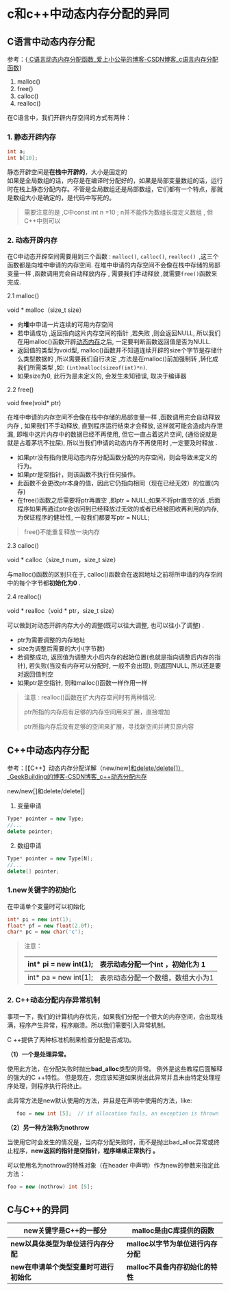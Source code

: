 # c和c++中动态内存分配的异同

## C语言中动态内存分配

参考：{[ C语言动态内存分配函数_爱上小公举的博客-CSDN博客_c语言内存分配函数](https://blog.csdn.net/qq_41071068/article/details/90741413?ops_request_misc=%7B%22request%5Fid%22%3A%22166505167816800180649813%22%2C%22scm%22%3A%2220140713.130102334..%22%7D&request_id=166505167816800180649813&biz_id=0&utm_medium=distribute.pc_search_result.none-task-blog-2~all~top_positive~default-1-90741413-null-null.142^v51^control,201^v3^add_ask&utm_term=动态内存分配&spm=1018.2226.3001.4187)}

1. malloc()
2. free()
3. calloc()
4. realloc()

在C语言中，我们开辟内存空间的方式有两种：

### 1. 静态开辟内存

~~~c
int a;
int b[10];
~~~

静态开辟空间是**在栈中开辟的**，大小是固定的  
如果是全局数组的话，内存是在编译时分配好的，如果是局部变量数组的话，运行时在栈上静态分配内存。不管是全局数组还是局部数组，它们都有一个特点，那就是数组大小是确定的，是代码中写死的。

> 需要注意的是 ,C中const int n =10 ; n并不能作为数组长度定义数组 , 但C++中则可以

### 2. 动态开辟内存 

在C中动态开辟空间需要用到三个函数 :
`malloc()`, `calloc()`, `realloc() `,这三个函数都是向堆中申请的内存空间.
 在堆中申请的内存空间不会像在栈中存储的局部变量一样 ,函数调用完会自动释放内存 , 需要我们手动释放 ,就需要`free()`函数来完成.   

2.1 malloc()

void * malloc（size_t size）

- 向**堆**中申请一片连续的可用内存空间
- 若申请成功 ,返回指向这片内存空间的指针 ,若失败 ,则会返回NULL, 所以我们在用malloc()函数开辟[动态内存](https://so.csdn.net/so/search?q=动态内存&spm=1001.2101.3001.7020)之后, 一定要判断函数返回值是否为NULL.
- 返回值的类型为void型, malloc()函数并不知道连续开辟的size个字节是存储什么类型数据的 ,所以需要我们自行决定 ,方法是在malloc()前加强制转 ,转化成我们所需类型 ,如: `(int)malloc(sizeof(int)*n)`.
- 如果size为0, 此行为是未定义的, 会发生未知错误, 取决于编译器


2.2 free()

void free(void* ptr)

在堆中申请的内存空间不会像在栈中存储的局部变量一样 ,函数调用完会自动释放内存 , 如果我们不手动释放, 直到程序运行结束才会释放, 这样就可能会造成内存泄漏, 即堆中这片内存中的数据已经不再使用, 但它一直占着这片空间, (通俗说就是就是占着茅坑不拉屎), 所以当我们申请的动态内存不再使用时 ,一定要及时释放 .

- 如果ptr没有指向使用动态内存分配函数分配的内存空间，则会导致未定义的行为。
- 如果ptr是空指针，则该函数不执行任何操作。
- 此函数不会更改ptr本身的值，因此它仍指向相同（现在已经无效）的位置(内存)
- 在free()函数之后需要将ptr再置空 ,即ptr = NULL;如果不将ptr置空的话 ,后面程序如果再通过ptr会访问到已经释放过无效的或者已经被回收再利用的内存, 为保证程序的健壮性, 一般我们都要写ptr = NULL;

>  free()不能重复释放一块内存

2.3 calloc()

void * calloc（size_t num，size_t size）

与malloc()函数的区别只在于, calloc()函数会在返回地址之前将所申请的内存空间中的每个字节都**初始化为0** .

2.4 realloc()

void * realloc（void * ptr，size_t size）

可以做到对动态开辟内存大小的调整(既可以往大调整, 也可以往小了调整) .

- ptr为需要调整的内存地址
- size为调整后需要的大小(字节数)
- 若调整成功, 返回值为调整大小后内存的起始位置(也就是指向调整后内存的指针), 若失败(当没有内存可以分配时, 一般不会出现), 则返回NULL, 所以还是要对返回值判空
- 如果ptr是空指针, 则和malloc()函数一样作用一样

>注意 : realloc()函数在扩大内存空间时有两种情况:
>
>ptr所指的内存后有足够的内存空间用来扩展，直接增加
>
>ptr所指内存后没有足够的空间来扩展，寻找新空间并拷贝原内容

## C++中动态内存分配

参考：[【C++】动态内存分配详解（new/new[\]和delete/delete[]）_GeekBuilding的博客-CSDN博客_c++动态分配内存](https://blog.csdn.net/qq_40416052/article/details/82493916?ops_request_misc=%7B%22request%5Fid%22%3A%22166505169016800182736110%22%2C%22scm%22%3A%2220140713.130102334..%22%7D&request_id=166505169016800182736110&biz_id=0&utm_medium=distribute.pc_search_result.none-task-blog-2~all~top_positive~default-1-82493916-null-null.142^v51^control,201^v3^add_ask&utm_term=c%2B%2B动态内存分配&spm=1018.2226.3001.4187)

new/new[]和delete/delete[]

1. 变量申请

```c++
Type* pointer = new Type;
//...
delete pointer;
```

2. 数组申请

```c++
Type* pointer = new Type[N];
//...
delete[] pointer;
```

### 1.new关键字的初始化

在申请单个变量时可以初始化

```c++
int* pi = new int(1);
float* pf = new float(2.0f);
char* pc = new char('c');
```

> 注意：
>
> | int* pi = new int(1); | 表示动态分配一个int ，初始化为 1  |
> | --------------------- | :-------------------------------- |
> | int* pa = new int[1]; | 表示动态分配一个数组，数组大小为1 |
>		

### 2. C++动态分配内存异常机制

事项一下，我们的计算机内存优先，如果我们分配一个很大的内存空间，会出现栈满，程序产生异常，程序崩溃。所以我们需要引入异常机制。

C ++提供了两种标准机制来检查分配是否成功。

**（1）一个是处理异常。**

  使用此方法，在分配失败时抛出**bad_alloc**类型的异常。 例外是这些教程后面解释的强大的C ++特性。 但是现在，您应该知道如果抛出此异常并且未由特定处理程序处理，则程序执行将终止。

此异常方法是new默认使用的方法，并且是在声明中使用的方法，like:

```c++
   foo = new int [5];  // if allocation fails, an exception is thrown
```

**（2）另一种方法称为nothrow**

  当使用它时会发生的情况是，当内存分配失败时，而不是抛出bad_alloc异常或终止程序，**new返回的指针是空指针，程序继续正常执行 。**

  可以使用名为nothrow的特殊对象（在header <new>中声明）作为new的参数来指定此方法：

```c++
foo = new (nothrow) int [5];
```

## C与C++的异同

| new关键字是C++的一部分                  | malloc是由C库提供的函数            |
| --------------------------------------- | ---------------------------------- |
| **new以具体类型为单位进行内存分配**     | **malloc以字节为单位进行内存分配** |
| **new在申请单个类型变量时可进行初始化** | **malloc不具备内存初始化的特性**   |

